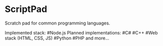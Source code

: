 # ScriptPad

Scratch pad for common programming languages.

Implemented stack:
    #Node.js
Planned implementations:
    #C#
    #C++
    #Web stack (HTML, CSS, JS)
    #Python
    #PHP
    and more...